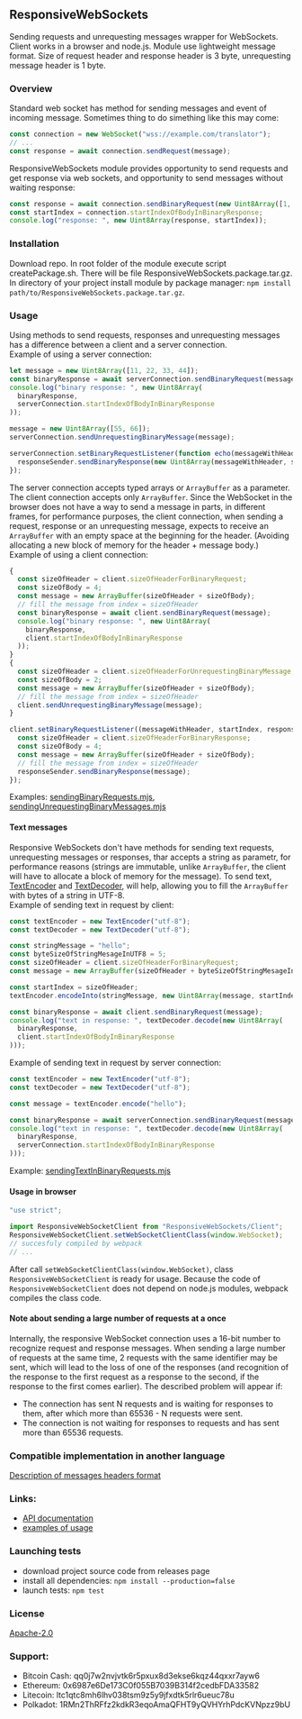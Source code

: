 ## ResponsiveWebSockets

Sending requests and unrequesting messages wrapper for WebSockets.
Client works in a browser and node.js. Module use lightweight message format.
Size of request header and response header is 3 byte, unrequesting message header is 1 byte.

### Overview

Standard web socket has method for sending messages and event of incoming message.
Sometimes thing to do simething like this may come:

```js
const connection = new WebSocket("wss://example.com/translator");
// ...
const response = await connection.sendRequest(message);
```

ResponsiveWebSockets module provides opportunity to send requests and get response via web sockets,
and opportunity to send messages without waiting response:

```js
const response = await connection.sendBinaryRequest(new Uint8Array([1, 2, 3, 4]).buffer);
const startIndex = connection.startIndexOfBodyInBinaryResponse;
console.log("response: ", new Uint8Array(response, startIndex));
```

### Installation

Download repo. In root folder of the module execute script createPackage.sh.
There will be file ResponsiveWebSockets.package.tar.gz.
In directory of your project install module by package manager:
`npm install path/to/ResponsiveWebSockets.package.tar.gz`.

### Usage

Using methods to send requests, responses and unrequesting messages has a difference
between a client and a server connection.  
Example of using a server connection:

```js
let message = new Uint8Array([11, 22, 33, 44]);
const binaryResponse = await serverConnection.sendBinaryRequest(message);
console.log("binary response: ", new Uint8Array(
  binaryResponse,
  serverConnection.startIndexOfBodyInBinaryResponse
));

message = new Uint8Array([55, 66]);
serverConnection.sendUnrequestingBinaryMessage(message);

serverConnection.setBinaryRequestListener(function echo(messageWithHeader, startIndex, responseSender) {
  responseSender.sendBinaryResponse(new Uint8Array(messageWithHeader, startIndex));
});
```

The server connection accepts typed arrays or `ArrayBuffer` as a parameter.
The client connection accepts only `ArrayBuffer`. Since the WebSocket in the browser does not have a way to send
a message in parts, in different frames, for performance purposes, the client connection, when sending
a request, response or an unrequesting message, expects to receive an `ArrayBuffer` with an empty space
at the beginning for the header. (Avoiding allocating a new block of memory for the header + message body.)  
Example of using a client connection:

```js
{
  const sizeOfHeader = client.sizeOfHeaderForBinaryRequest;
  const sizeOfBody = 4;
  const message = new ArrayBuffer(sizeOfHeader + sizeOfBody);
  // fill the message from index = sizeOfHeader
  const binaryResponse = await client.sendBinaryRequest(message);
  console.log("binary response: ", new Uint8Array(
    binaryResponse,
    client.startIndexOfBodyInBinaryResponse
  ));
}
{
  const sizeOfHeader = client.sizeOfHeaderForUnrequestingBinaryMessage;
  const sizeOfBody = 2;
  const message = new ArrayBuffer(sizeOfHeader + sizeOfBody);
  // fill the message from index = sizeOfHeader
  client.sendUnrequestingBinaryMessage(message);
}

client.setBinaryRequestListener((messageWithHeader, startIndex, responseSender) => {
  const sizeOfHeader = client.sizeOfHeaderForBinaryResponse;
  const sizeOfBody = 4;
  const message = new ArrayBuffer(sizeOfHeader + sizeOfBody);
  // fill the message from index = sizeOfHeader
  responseSender.sendBinaryResponse(message);
});
```

Examples:
[sendingBinaryRequests.mjs](/examples/sendingBinaryRequests.mjs),
[sendingUnrequestingBinaryMessages.mjs](/examples/sendingUnrequestingBinaryMessages.mjs)

#### Text messages

Responsive WebSockets don't have methods for sending text requests, unrequesting messages or responses,
thar accepts a string as parametr, for performance reasons
(strings are immutable, unlike `ArrayBuffer`, the client will have to allocate a block of memory for the message).
To send text,
[TextEncoder](https://developer.mozilla.org/en-US/docs/Web/API/TextEncoder)
and
[TextDecoder](https://developer.mozilla.org/en-US/docs/Web/API/TextDecoder),
will help, allowing you to fill the `ArrayBuffer` with bytes of a string in UTF-8.  
Example of sending text in request by client:

```js
const textEncoder = new TextEncoder("utf-8");
const textDecoder = new TextDecoder("utf-8");

const stringMessage = "hello";
const byteSizeOfStringMesageInUTF8 = 5;
const sizeOfHeader = client.sizeOfHeaderForBinaryRequest;
const message = new ArrayBuffer(sizeOfHeader + byteSizeOfStringMesageInUTF8);

const startIndex = sizeOfHeader;
textEncoder.encodeInto(stringMessage, new Uint8Array(message, startIndex));

const binaryResponse = await client.sendBinaryRequest(message);
console.log("text in response: ", textDecoder.decode(new Uint8Array(
  binaryResponse,
  client.startIndexOfBodyInBinaryResponse
)));
```


Example of sending text in request by server connection:

```js
const textEncoder = new TextEncoder("utf-8");
const textDecoder = new TextDecoder("utf-8");

const message = textEncoder.encode("hello");

const binaryResponse = await serverConnection.sendBinaryRequest(message);
console.log("text in response: ", textDecoder.decode(new Uint8Array(
  binaryResponse,
  serverConnection.startIndexOfBodyInBinaryResponse
)));
```

Example: [sendingTextInBinaryRequests.mjs](/examples/sendingTextInBinaryRequests.mjs)

#### Usage in browser

```js
"use strict";

import ResponsiveWebSocketClient from "ResponsiveWebSockets/Client";
ResponsiveWebSocketClient.setWebSocketClientClass(window.WebSocket);
// succesfuly compiled by webpack
// ...
```

After call `setWebSocketClientClass(window.WebSocket)`, class `ResponsiveWebSocketClient` is ready for usage.
Because the code of `ResponsiveWebSocketClient` does not depend on node.js modules, webpack compiles the class code.

#### Note about sending a large number of requests at a once

Internally, the responsive WebSocket connection uses a 16-bit number to recognize request and response messages.
When sending a large number of requests at the same time, 2 requests with the same identifier may be sent,
which will lead to the loss of one of the responses
(and recognition of the response to the first request as a response to the second,
if the response to the first comes earlier).
The described problem will appear if:

* The connection has sent N requests and is waiting for responses to them, after which more than
65536 - N requests were sent.
* The connection is not waiting for responses to requests and has sent more than 65536 requests.

### Compatible implementation in another language

[Description of messages headers format](/doc/messagesHeadersFormat.md)

### Links:

- [API documentation](/doc/API.md)
- [examples of usage](/examples)

### Launching tests

- download project source code from releases page
- install all dependencies: `npm install --production=false`
- launch tests: `npm test`

### License

[Apache-2.0](http://www.apache.org/licenses/LICENSE-2.0)

### Support:

- Bitcoin Cash: qq0j7w2nvjvtk6r5pxux8d3ekse6kqz44qxxr7ayw6
- Ethereum: 0x6987e6De173C0f055B7039B314f2cedbFDA33582
- Litecoin: ltc1qtc8mh6lhv038tsm9z5y9jfxdtk5rlr6ueuc78u
- Polkadot: 1RMn2ThRFfz2kdkR3eqoAmaQFHT9yQVHYrhPdcKVNpzz9bU
